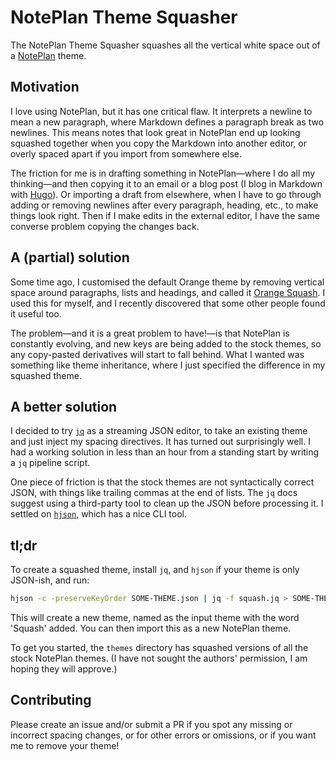 # NotePlan Theme Squasher

The NotePlan Theme Squasher squashes all the vertical white space out of a [NotePlan](https://noteplan.co) theme.

## Motivation

I love using NotePlan, but it has one critical flaw. It interprets a newline to mean a new paragraph, where Markdown defines a paragraph break as two newlines. This means notes that look great in NotePlan end up looking squashed together when you copy the Markdown into another editor, or overly spaced apart if you import from somewhere else.

The friction for me is in drafting something in NotePlan—where I do all my thinking—and then copying it to an email or a blog post (I blog in Markdown with [Hugo](https://gohugo.io/)). Or importing a draft from elsewhere, when I have to go through adding or removing newlines after every paragraph, heading, etc., to make things look right. Then if I make edits in the external editor, I have the same converse problem copying the changes back.

## A (partial) solution

Some time ago, I customised the default Orange theme by removing vertical space around paragraphs, lists and headings, and called it [Orange Squash][orange-squash]. I used this for myself, and I recently discovered that some other people found it useful too.

[orange-squash]: https://gist.github.com/tastapod/f472da992b44ab736068bc9ceaca6eb6

The problem—and it is a great problem to have!—is that NotePlan is constantly evolving, and new keys are being added to the stock themes, so any copy-pasted derivatives will start to fall behind. What I wanted was something like theme inheritance, where I just specified the difference in my squashed theme.

## A better solution

I decided to try [`jq`](https://jqlang.org) as a streaming JSON editor, to take an existing theme and just inject my spacing directives. It has turned out surprisingly well. I had a working solution in less than an hour from a standing start by writing a `jq` pipeline script.

One piece of friction is that the stock themes are not syntactically correct JSON, with things like trailing commas at the end of lists. The `jq` docs suggest using a third-party tool to clean up the JSON before processing it. I settled on [`hjson`](https://hjson.github.io), which has a nice CLI tool.

## tl;dr

To create a squashed theme, install `jq`, and `hjson` if your theme is only JSON-ish, and run:

```sh
hjson -c -preserveKeyOrder SOME-THEME.json | jq -f squash.jq > SOME-THEME-squash.json
```

This will create a new theme, named as the input theme with the word 'Squash' added. You can then import this as a new NotePlan theme.

To get you started, the `themes` directory has squashed versions of all the stock NotePlan themes. (I have not sought the authors' permission, I am hoping they will approve.)

## Contributing

Please create an issue and/or submit a PR if you spot any missing or incorrect spacing changes, or for other errors or omissions, or if you want me to remove your theme!
